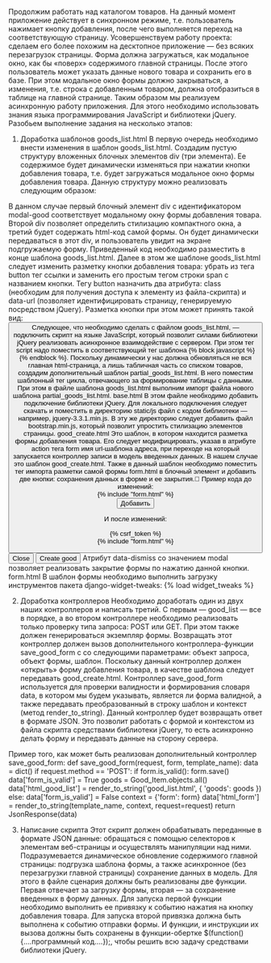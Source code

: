 Продолжим работать над каталогом товаров. На данный момент приложение действует в синхронном режиме, т.е. пользователь
нажимает кнопку добавления, после чего выполняется переход на соответствующую страницу. Усовершенствуем работу проекта:
сделаем его более похожим на десктопное приложение — без всяких перезагрузок страницы. Форма должна загружаться, как
модальное окно, как бы «поверх» содержимого главной страницы. После этого пользователь может указать данные нового
товара и сохранить его в базе. При этом модальное окно формы должно закрываться, а изменения, т.е. строка с добавленным
товаром, должна отобразиться в таблице на главной странице. Таким образом мы реализуем асинхронную работу приложения.
Для этого необходимо использовать знания языка программирования JavaScript и библиотеки jQuery. Разобьем выполнение
задания на несколько этапов:

1. Доработка шаблонов goods_list.html В первую очередь необходимо внести изменения в шаблон goods_list.html. Создадим
   пустую структуру вложенных блочных элементов div (три элемента). Ее содержимое будет динамически изменяться при
   нажатии кнопки добавления товара, т.е. будет загружаться модальное окно формы добавления товара. Данную структуру
   можно реализовать следующим образом:

<div class="modal fade" id="modal-good">
<div class="modal-dialog">
<div class="modal-content">

  </div>
</div>
</div>
В данном случае первый блочный элемент div с идентификатором modal-good соответствует модальному окну формы добавления товара. Второй div позволяет определить стилизацию компактного окна, а третий будет содержать html-код самой формы. Он будет динамически передаваться в этот div, и пользователь увидит на экране подгружаемую форму. Приведенный код необходимо разместить в конце шаблона goods_list.html.
Далее в этом же шаблоне goods_list.html следует изменить разметку кнопки добавления товара: убрать из тега button тег ссылки <a> и заменить его простым тегом строки span c названием кнопки. Тегу button назначить два атрибута: class (необходим для получения доступа к элементу из файла-скрипта) и data-url (позволяет идентифицировать страницу, генерируемую посредством jQuery).
Разметка кнопки при этом может принять такой вид:
<button type="button" class="js-create-good" data-url="{% url 'good_create' %}">
Следующее, что необходимо сделать с файлом goods_list.html, — подключить скрипт на языке JavaScript, который позволит силами библиотеки jQuery реализовать асинхронное взаимодействие с сервером. При этом тег script надо поместить в соответствующий тег шаблона {% block javascript %}{% endblock %}.
Поскольку динамически у нас должна обновляться не вся главная html-страница, а лишь табличная часть со списком товаров, создадим дополнительный шаблон partial_goods_list.html. В него поместим шаблонный тег цикла, отвечающего за формирование таблицы с данными. При этом в файле шаблона goods_list.html выполним импорт файла нового шаблона partial_goods_list.html.
base.html
В этом файле необходимо добавить подключение библиотеки jQuery. Для локального подключения следует скачать и поместить в директорию static/js файл с кодом библиотеки — например, jquery-3.3.1.min.js. В эту же директорию следует добавить файл bootstrap.min.js, который позволит упростить стилизацию элементов страницы.
good_create.html
Это шаблон, в котором находится разметка формы добавления товара. Его следует модифицировать, указав в атрибуте action тега form имя url-шаблона адреса, при переходе на который запускается контроллер записи в модель введенных данных. В нашем случае это шаблон good_create.html.
Также в данный шаблон необходимо поместить тег импорта разметки самой формы form.html в блочный элемент и добавить две кнопки: сохранения данных в форме и ее закрытия.
Пример кода до изменений:
<form method="post" enctype="multipart/form-data">
{% include "form.html" %}

<div class="submit-button"><input type="submit"
value="Добавить"></div>
</form>

И после изменений:
<form method="post" action="{% url 'good_create' %}" class="js-good-create-form">
{% csrf_token %}
<div class="modal-body">
{% include "form.html" %}
</div>
<div class="modal-footer">
<button type="button" class="btn btn-default" data-dismiss="modal">Close</button>
<button type="submit" class="btn btn-primary">Create good</button>
</div>
</form>
Атрибут data-dismiss со значением modal позволяет реализовать закрытие формы по нажатию данной кнопки.
form.html
В шаблон формы необходимо выполнить загрузку инструментов пакета django-widget-tweaks:
{% load widget_tweaks %}

2. Доработка контроллеров Необходимо доработать один из двух наших контроллеров и написать третий. С первым — good_list
   — все в порядке, а во втором контроллере необходимо реализовать только проверку типа запроса: POST или GET. При этом
   также должен генерироваться экземпляр формы. Возвращать этот контроллер должен вызов дополнительного
   контроллера-функции save_good_form с со следующими параметрами: объект запроса, объект формы, шаблон. Поскольку
   данный контроллер должен «открыть» форму добавления товара, в качестве шаблона следует передавать good_create.html.
   Контроллер save_good_form используется для проверки валидности и формирования словаря data, в котором мы будем
   указывать, является ли форма валидной, а также передавать преобразованный в строку шаблон и контекст (метод
   render_to_string). Данный контроллер будет возвращать ответ в формате JSON. Это позволит работать с формой и
   контекстом из файла скрипта средствами библиотеки jQuery, то есть асинхронно делать форму и передавать данные на
   сторону сервера.

Пример того, как может быть реализован дополнительный контроллер save_good_form:
def save_good_form(request, form, template_name):
data = dict()
if request.method == 'POST':
if form.is_valid():
form.save()
data['form_is_valid'] = True goods = Good_Item.objects.all()
data['html_good_list'] = render_to_string('good_list.html', {
'goods': goods })
else:
data['form_is_valid'] = False context = {'form': form} data['html_form'] = render_to_string(template_name, context,
request=request)
return JsonResponse(data)

3. Написание скрипта Этот скрипт должен обрабатывать переданные в формате JSON данные: обращаться с помощью селекторов к
   элементам веб-страницы и осуществлять манипуляции над ними. Подразумевается динамическое обновление содержимого
   главной страницы: подгрузка шаблона формы, а также асинхронное (без перезагрузки главной страницы) сохранение данных
   в модель. Для этого в файле сценария должны быть реализованы две функции. Первая отвечает за загрузку формы, вторая —
   за сохранение введенных в форму данных. Для запуска первой функции необходимо выполнить ее привязку к событию нажатия
   на кнопку добавления товара. Для запуска второй привязка должна быть выполнена к событию отправки формы. И функции, и
   инструкции их вызова должны быть сохранены в функции-обертке $(function(){....программный код….});, чтобы решить всю
   задачу средствами библиотеки jQuery.